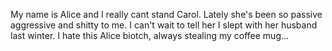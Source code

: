 My name is Alice and I really cant stand Carol. Lately she's been so passive aggressive and shitty to me. I can't wait to tell her I slept with her husband last winter. 
I hate this Alice biotch, always stealing my coffee mug...
